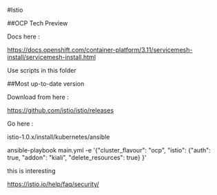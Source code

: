 #Istio

##OCP Tech Preview

Docs here :

https://docs.openshift.com/container-platform/3.11/servicemesh-install/servicemesh-install.html

Use scripts in this folder 

##Most up-to-date version

Download from here :

https://github.com/istio/istio/releases

Go here :

istio-1.0.x/install/kubernetes/ansible

ansible-playbook main.yml -e '{"cluster_flavour": "ocp", "istio": {"auth": true, "addon": "kiali", "delete_resources": true} }'


this is interesting

https://istio.io/help/faq/security/